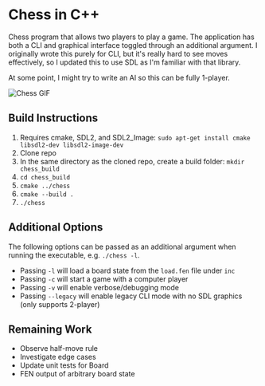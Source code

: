 # Chess in C++

Chess program that allows two players to play a game. The application has both a CLI and graphical interface toggled through an additional argument. I originally wrote this purely for CLI, but it's really hard to see moves effectively, so I updated this to use SDL as I'm familiar with that library.

At some point, I might try to write an AI so this can be fully 1-player.

![Chess GIF](https://media2.giphy.com/media/aA8bACmZSEhHIdxsfU/giphy.gif?cid=790b761186235a808b461eff10cc757c9a1679cbd330530d&rid=giphy.gif&ct=g)

## Build Instructions
1. Requires cmake, SDL2, and SDL2_Image: `sudo apt-get install cmake libsdl2-dev libsdl2-image-dev`
2. Clone repo
3. In the same directory as the cloned repo, create a build folder: `mkdir chess_build`
4. `cd chess_build`
5. `cmake ../chess`
6. `cmake --build .`
7. `./chess`

## Additional Options
The following options can be passed as an additional argument when running the executable, e.g. `./chess -l`.
* Passing `-l` will load a board state from the `load.fen` file under `inc`
* Passing `-c` will start a game with a computer player
* Passing `-v` will enable verbose/debugging mode
* Passing `--legacy` will enable legacy CLI mode with no SDL graphics (only supports 2-player)

## Remaining Work
* Observe half-move rule
* Investigate edge cases
* Update unit tests for Board
* FEN output of arbitrary board state
